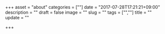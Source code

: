 +++
asset = "about"
categories = [""]
date = "2017-07-28T17:21:21+09:00"
description = ""
draft = false
image = ""
slug = ""
tags = ["",""]
title = ""
update = ""

+++
